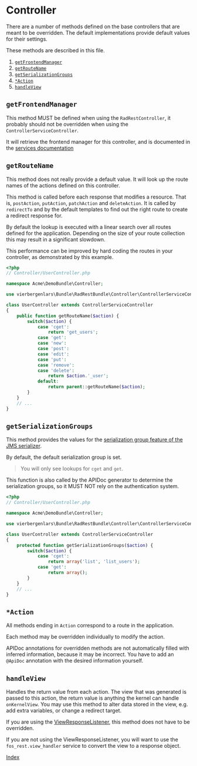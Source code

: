 Controller
==========

There are a number of methods defined on the base controllers that are meant to be overridden.
The default implementations provide default values for their settings.

These methods are described in this file.

1. [`getFrontendManager`](#getfrontendmanager)
2. [`getRouteName`](#getroutename)
3. [`getSerializationGroups`](#getserializationgroups)
4. [`*Action`](#action)
5. [`handleView`](#handleview)

## `getFrontendManager`

This method MUST be defined when using the `RadRestController`, it probably should not be overridden when using the `ControllerServiceController`.

It will retrieve the frontend manager for this controller, and is documented in the [services documentation](4-services.md#loading-in-the-controller)

## `getRouteName`

This method does not really provide a default value.
It will look up the route names of the actions defined on this controller.

This method is called before each response that modifies a resource. That is, `postAction`, `putAction`, `patchAction` and `deleteAction`.
It is called by `redirectTo` and by the default templates to find out the right route to create a redirect response for.

By default the lookup is executed with a linear search over all routes defined for the application.
Depending on the size of your route collection this may result in a significant slowdown.

This performance can be improved by hard coding the routes in your controller, as demonstrated by this example.

```php
<?php
// Controller/UserController.php

namespace Acme\DemoBundle\Controller;

use vierbergenlars\Bundle\RadRestBundle\Controller\ControllerServiceController;

class UserController extends ControllerServiceController
{
    public function getRouteName($action) {
        switch($action) {
            case 'cget':
                return 'get_users';
            case 'get':
            case 'new':
            case 'post':
            case 'edit':
            case 'put':
            case 'remove':
            case 'delete':
                return $action.'_user';
            default:
                return parent::getRouteName($action);
        }
    }
    // ...
}
```

## `getSerializationGroups`

This method provides the values for the [serialization group feature of the JMS serializer](http://jmsyst.com/libs/serializer/master/cookbook/exclusion_strategies#creating-different-views-of-your-objects).

By default, the default serialization group is set.

> You will only see lookups for `cget` and `get`.

This function is also called by the APIDoc generator to determine the serialization groups, so it MUST NOT rely on the authentication system.

```php
<?php
// Controller/UserController.php

namespace Acme\DemoBundle\Controller;

use vierbergenlars\Bundle\RadRestBundle\Controller\ControllerServiceController;

class UserController extends ControllerServiceController
{
    protected function getSerializationGroups($action) {
        switch($action) {
            case 'cget':
                return array('list', 'list_users');
            case 'get':
                return array();
        }
    }
    // ...
}
```

## `*Action`

All methods ending in `Action` correspond to a route in the application.

Each method may be overridden individually to modify the action.

APIDoc annotations for overridden methods are not automatically filled with inferred information, because it may be incorrect.
You have to add an `@ApiDoc` annotation with the desired information yourself.

## `handleView`

Handles the return value from each action.
The view that was generated is passed to this action, the return value is anything the kernel can handle `onKernelView`.
You may use this method to alter data stored in the view, e.g. add extra variables, or change a redirect target.

If you are using the [ViewResponseListener](https://github.com/FriendsOfSymfony/FOSRestBundle/blob/master/Resources/doc/3-listener-support.md), this method does not have to be overridden.

If you are not using the ViewResponseListener, you will want to use the `fos_rest.view_handler` service to convert the view to a response object.

[Index](index.md)
